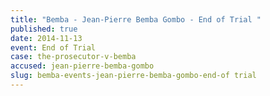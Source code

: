 ```yaml
---
title: "Bemba - Jean-Pierre Bemba Gombo - End of Trial "
published: true
date: 2014-11-13
event: End of Trial
case: the-prosecutor-v-bemba
accused: jean-pierre-bemba-gombo
slug: bemba-events-jean-pierre-bemba-gombo-end-of trial
---
```

